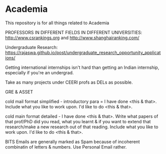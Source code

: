 # Academia
This repository is for all things related to Academia

PROFESSORS IN DIFFERENT FIELDS IN DIFFERENT UNIVERSITIES: http://www.csrankings.org and http://www.shanghairanking.com/

Undergraduate Research: https://rajaswa.github.io/post/undergraduate_research_opportunity_applications/

Getting international internships isn't hard than getting an Indian internship, especially if you're an undergrad.

Take as many projects under CEERI profs as DELs as possible.

GRE & ASSET 

cold mail format simplified - introductory para = I have done <this & that>. Include what you like to work upon. I'd like to do <this & that>.

cold main format detailed - I have done <this & that>. Write what papers of that prof/PhD did you read, what you learnt & if you want to extend that research/make a new research out of that reading. Include what you like to work upon. I'd like to do <this & that>.

BITS Emails are generally marked as Spam because of incoherent combinatin of letters & numbers. Use Personal Email rather.

